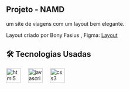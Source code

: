 
<h2>Projeto - NAMD</h2>

<p>um site de viagens com um layout bem elegante.</p>

<p>Layout criado por Bony Fasius , Figma: <a href="https://www.figma.com/community/file/1286025397054727940/booking-hotel-landing-page?searchSessionId=lytmf56n-f25bcz9td7u" target="_blank">Layout</a></p>



## 🛠️ Tecnologias Usadas

<div align="left">
  <img src="https://cdn.jsdelivr.net/gh/devicons/devicon/icons/html5/html5-original.svg" height="40" alt="html5 logo"  />
  <img width="12" />
  <img src="https://cdn.jsdelivr.net/gh/devicons/devicon/icons/javascript/javascript-original.svg" height="40" alt="javascript logo"  />
  <img width="12" />
  <img src="https://cdn.jsdelivr.net/gh/devicons/devicon/icons/css3/css3-original.svg" height="40" alt="css3 logo"  />
</div>

###
